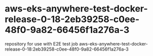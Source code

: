# aws-eks-anywhere-test-docker-release-0-18-2eb39258-c0ee-48f0-9a82-66456f1a276a-3
repository for use with E2E test job aws-eks-anywhere-test-docker-release-0-18:2eb39258-c0ee-48f0-9a82-66456f1a276a-3
